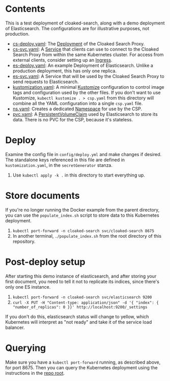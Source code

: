 # Contents

This is a test deployment of cloaked-search, along with a demo deployment of Elasticsearch. The configurations are for illustrative
purposes, not production.

- [cs-deploy.yaml](cs-deploy.yaml): The [Deployment](https://kubernetes.io/docs/concepts/workloads/controllers/deployment/) of the
  Cloaked Search Proxy.
- [cs-svc.yaml](cs-svc.yaml): A [Service](https://kubernetes.io/docs/concepts/services-networking/service/) that clients can use to
  connect to the Cloaked Search Proxy from within the same Kubernetes cluster. For access from external clients, consider setting
  up an [Ingress](https://kubernetes.io/docs/concepts/services-networking/ingress/).
- [es-deploy.yaml](es-deploy.yaml): An example Deployment of Elasticsearch. Unlike a production deployment, this has only one
  replica.
- [es-svc.yaml](es-svc.yaml): A Service that will be used by the Cloaked Search Proxy to send requests to Elasticsearch.
- [kustomization.yaml](kustomization.yaml): A minimal [Kustomize](https://kubernetes-sigs.github.io/kustomize/) configuration to
  control image tags and configuration used by the other files. If you don't want to use Kustomize, `kubectl kustomize . > csp.yaml`
  from this directory will combine all the YAML configuration into a single `csp.yaml` file.
- [ns.yaml](ns.yaml): Creates a dedicated [Namespace](https://kubernetes.io/docs/concepts/overview/working-with-objects/namespaces/)
  for use by the CSP.
- [pvc.yaml](pvc.yaml): A [PersistentVolumeClaim](https://kubernetes.io/docs/concepts/storage/persistent-volumes/) used by
  Elasticsearch to store its data. There is no PVC for the CSP, because it's stateless.

# Deploy

Examine the config file in `config/deploy.yml` and make changes if desired. The standalone keys referenced in this file are defined
in `kustomization.yaml`, in the `secretGenerator` stanza.

1. Use `kubectl apply -k .` in this directory to start everything up.

# Store documents

If you're no longer running the Docker example from the parent directory, you can use the `populate_index.sh` script to store data
to this Kubernetes deployment.

1. `kubectl port-forward -n cloaked-search svc/cloaked-search 8675`
1. In another terminal, `./populate_index.sh` from the root directory of this repository.

# Post-deploy setup

After starting this demo instance of elasticsearch, and after storing your first document, you need to tell it not to replicate its
indices, since there's only one ES instance.

1. `kubectl port-forward -n cloaked-search svc/elasticsearch 9200`
1. `curl -X PUT -H "Content-type: application/json" -d '{ "index": { "number_of_replicas": 0 }}' http://localhost:9200/_settings`

If you don't do this, elasticsearch status will change to yellow, which Kubernetes will interpret as "not ready" and take it of the
service load balancer.

# Querying

Make sure you have a `kubectl port-forward` running, as described above, for port 8675. Then you can query the Kubernetes deployment
using the instructions in the [repo root](../README.md).
